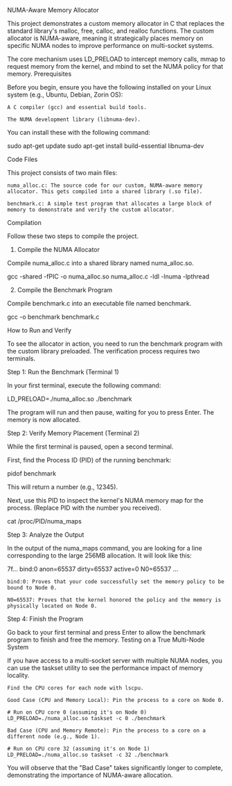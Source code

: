 NUMA-Aware Memory Allocator

This project demonstrates a custom memory allocator in C that replaces the standard library's malloc, free, calloc, and realloc functions. The custom allocator is NUMA-aware, meaning it strategically places memory on specific NUMA nodes to improve performance on multi-socket systems.

The core mechanism uses LD_PRELOAD to intercept memory calls, mmap to request memory from the kernel, and mbind to set the NUMA policy for that memory.
Prerequisites

Before you begin, ensure you have the following installed on your Linux system (e.g., Ubuntu, Debian, Zorin OS):

    A C compiler (gcc) and essential build tools.

    The NUMA development library (libnuma-dev).

You can install these with the following command:

sudo apt-get update
sudo apt-get install build-essential libnuma-dev

Code Files

This project consists of two main files:

    numa_alloc.c: The source code for our custom, NUMA-aware memory allocator. This gets compiled into a shared library (.so file).

    benchmark.c: A simple test program that allocates a large block of memory to demonstrate and verify the custom allocator.

Compilation

Follow these two steps to compile the project.

1. Compile the NUMA Allocator

Compile numa_alloc.c into a shared library named numa_alloc.so.

gcc -shared -fPIC -o numa_alloc.so numa_alloc.c -ldl -lnuma -lpthread

2. Compile the Benchmark Program

Compile benchmark.c into an executable file named benchmark.

gcc -o benchmark benchmark.c

How to Run and Verify

To see the allocator in action, you need to run the benchmark program with the custom library preloaded. The verification process requires two terminals.

Step 1: Run the Benchmark (Terminal 1)

In your first terminal, execute the following command:

LD_PRELOAD=./numa_alloc.so ./benchmark

The program will run and then pause, waiting for you to press Enter. The memory is now allocated.

Step 2: Verify Memory Placement (Terminal 2)

While the first terminal is paused, open a second terminal.

First, find the Process ID (PID) of the running benchmark:

pidof benchmark

This will return a number (e.g., 12345).

Next, use this PID to inspect the kernel's NUMA memory map for the process. (Replace PID with the number you received).

cat /proc/PID/numa_maps

Step 3: Analyze the Output

In the output of the numa_maps command, you are looking for a line corresponding to the large 256MB allocation. It will look like this:

7f... bind:0 anon=65537 dirty=65537 active=0 N0=65537 ...

    bind:0: Proves that your code successfully set the memory policy to be bound to Node 0.

    N0=65537: Proves that the kernel honored the policy and the memory is physically located on Node 0.

Step 4: Finish the Program

Go back to your first terminal and press Enter to allow the benchmark program to finish and free the memory.
Testing on a True Multi-Node System

If you have access to a multi-socket server with multiple NUMA nodes, you can use the taskset utility to see the performance impact of memory locality.

    Find the CPU cores for each node with lscpu.

    Good Case (CPU and Memory Local): Pin the process to a core on Node 0.

    # Run on CPU core 0 (assuming it's on Node 0)
    LD_PRELOAD=./numa_alloc.so taskset -c 0 ./benchmark

    Bad Case (CPU and Memory Remote): Pin the process to a core on a different node (e.g., Node 1).

    # Run on CPU core 32 (assuming it's on Node 1)
    LD_PRELOAD=./numa_alloc.so taskset -c 32 ./benchmark

You will observe that the "Bad Case" takes significantly longer to complete, demonstrating the importance of NUMA-aware allocation.
